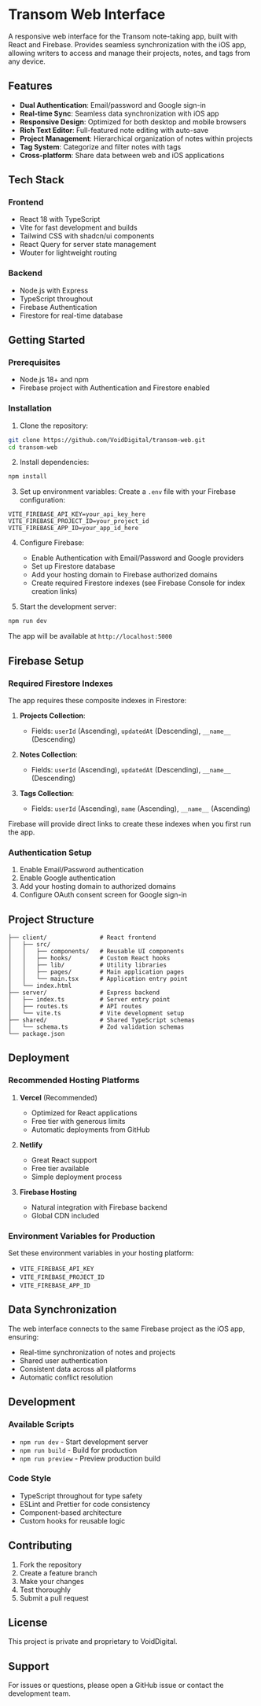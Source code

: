 # Transom Web Interface

A responsive web interface for the Transom note-taking app, built with React and Firebase. Provides seamless synchronization with the iOS app, allowing writers to access and manage their projects, notes, and tags from any device.

## Features

- **Dual Authentication**: Email/password and Google sign-in
- **Real-time Sync**: Seamless data synchronization with iOS app
- **Responsive Design**: Optimized for both desktop and mobile browsers
- **Rich Text Editor**: Full-featured note editing with auto-save
- **Project Management**: Hierarchical organization of notes within projects
- **Tag System**: Categorize and filter notes with tags
- **Cross-platform**: Share data between web and iOS applications

## Tech Stack

### Frontend
- React 18 with TypeScript
- Vite for fast development and builds
- Tailwind CSS with shadcn/ui components
- React Query for server state management
- Wouter for lightweight routing

### Backend
- Node.js with Express
- TypeScript throughout
- Firebase Authentication
- Firestore for real-time database

## Getting Started

### Prerequisites
- Node.js 18+ and npm
- Firebase project with Authentication and Firestore enabled

### Installation

1. Clone the repository:
```bash
git clone https://github.com/VoidDigital/transom-web.git
cd transom-web
```

2. Install dependencies:
```bash
npm install
```

3. Set up environment variables:
Create a `.env` file with your Firebase configuration:
```env
VITE_FIREBASE_API_KEY=your_api_key_here
VITE_FIREBASE_PROJECT_ID=your_project_id
VITE_FIREBASE_APP_ID=your_app_id_here
```

4. Configure Firebase:
   - Enable Authentication with Email/Password and Google providers
   - Set up Firestore database
   - Add your hosting domain to Firebase authorized domains
   - Create required Firestore indexes (see Firebase Console for index creation links)

5. Start the development server:
```bash
npm run dev
```

The app will be available at `http://localhost:5000`

## Firebase Setup

### Required Firestore Indexes
The app requires these composite indexes in Firestore:

1. **Projects Collection**:
   - Fields: `userId` (Ascending), `updatedAt` (Descending), `__name__` (Descending)

2. **Notes Collection**:
   - Fields: `userId` (Ascending), `updatedAt` (Descending), `__name__` (Descending)

3. **Tags Collection**:
   - Fields: `userId` (Ascending), `name` (Ascending), `__name__` (Ascending)

Firebase will provide direct links to create these indexes when you first run the app.

### Authentication Setup
1. Enable Email/Password authentication
2. Enable Google authentication
3. Add your hosting domain to authorized domains
4. Configure OAuth consent screen for Google sign-in

## Project Structure

```
├── client/               # React frontend
│   ├── src/
│   │   ├── components/   # Reusable UI components
│   │   ├── hooks/        # Custom React hooks
│   │   ├── lib/          # Utility libraries
│   │   ├── pages/        # Main application pages
│   │   └── main.tsx      # Application entry point
│   └── index.html
├── server/               # Express backend
│   ├── index.ts          # Server entry point
│   ├── routes.ts         # API routes
│   └── vite.ts           # Vite development setup
├── shared/               # Shared TypeScript schemas
│   └── schema.ts         # Zod validation schemas
└── package.json
```

## Deployment

### Recommended Hosting Platforms

1. **Vercel** (Recommended)
   - Optimized for React applications
   - Free tier with generous limits
   - Automatic deployments from GitHub

2. **Netlify**
   - Great React support
   - Free tier available
   - Simple deployment process

3. **Firebase Hosting**
   - Natural integration with Firebase backend
   - Global CDN included

### Environment Variables for Production
Set these environment variables in your hosting platform:
- `VITE_FIREBASE_API_KEY`
- `VITE_FIREBASE_PROJECT_ID`
- `VITE_FIREBASE_APP_ID`

## Data Synchronization

The web interface connects to the same Firebase project as the iOS app, ensuring:
- Real-time synchronization of notes and projects
- Shared user authentication
- Consistent data across all platforms
- Automatic conflict resolution

## Development

### Available Scripts
- `npm run dev` - Start development server
- `npm run build` - Build for production
- `npm run preview` - Preview production build

### Code Style
- TypeScript throughout for type safety
- ESLint and Prettier for code consistency
- Component-based architecture
- Custom hooks for reusable logic

## Contributing

1. Fork the repository
2. Create a feature branch
3. Make your changes
4. Test thoroughly
5. Submit a pull request

## License

This project is private and proprietary to VoidDigital.

## Support

For issues or questions, please open a GitHub issue or contact the development team.